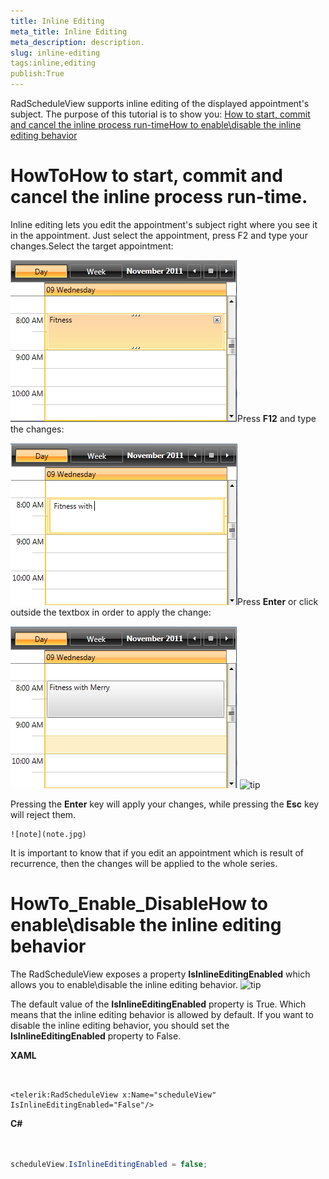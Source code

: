 ```yaml
---
title: Inline Editing
meta_title: Inline Editing
meta_description: description.
slug: inline-editing
tags:inline,editing
publish:True
---
```



RadScheduleView supports inline editing of the displayed appointment's subject. The purpose of this tutorial is to show you:
	[How to start, commit and cancel the inline process run-time](#HowTo)[How to enable\disable the inline editing behavior](#HowTo_Enable_Disable)

# HowToHow to start, commit and cancel the inline process run-time.

Inline editing lets you edit the appointment's subject right where you see it in the appointment. Just select the appointment, press F2 and type your changes.Select the target appointment:
          	

![radscheduleview inline editing 01](images\radscheduleview_inline_editing_01.png)Press __F12__ and type the changes:
          	

![radscheduleview inline editing 02](images\radscheduleview_inline_editing_02.png)Press __Enter__ or click outside the textbox in order to apply the change:
          	

![radscheduleview inline editing 03](images\radscheduleview_inline_editing_03.png)
    ![tip](tip.jpg)
    	

Pressing the __Enter__ key will apply your changes, while pressing the __Esc__ key will reject them.


    ![note](note.jpg)
    	

It is important to know that if you edit an appointment which is result of recurrence, then the changes will be applied to the whole series.

# HowTo_Enable_DisableHow to enable\disable the inline editing behavior

The RadScheduleView exposes a property __IsInlineEditingEnabled__ which allows you to enable\disable the inline editing behavior.
    ![tip](tip.jpg)
    	

The default value of the __IsInlineEditingEnabled__ property is True. Which means that the inline editing behavior is allowed by default.
      	If you want to disable the inline editing behavior, you should set the __IsInlineEditingEnabled__ property to False.
      	


 __XAML__
    

```XAML


<telerik:RadScheduleView x:Name="scheduleView" IsInlineEditingEnabled="False"/>

```




 __C#__
    

```C#


scheduleView.IsInlineEditingEnabled = false;

```


